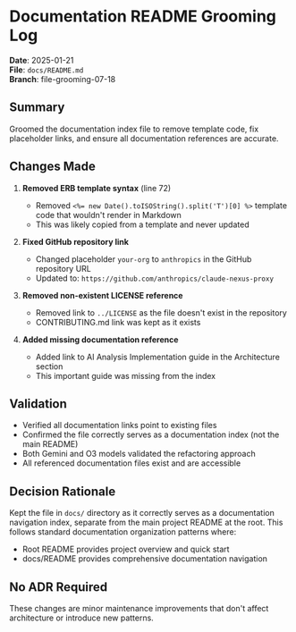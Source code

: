 # Documentation README Grooming Log

**Date**: 2025-01-21  
**File**: `docs/README.md`  
**Branch**: file-grooming-07-18

## Summary

Groomed the documentation index file to remove template code, fix placeholder links, and ensure all documentation references are accurate.

## Changes Made

1. **Removed ERB template syntax** (line 72)
   - Removed `<%= new Date().toISOString().split('T')[0] %>` template code that wouldn't render in Markdown
   - This was likely copied from a template and never updated

2. **Fixed GitHub repository link**
   - Changed placeholder `your-org` to `anthropics` in the GitHub repository URL
   - Updated to: `https://github.com/anthropics/claude-nexus-proxy`

3. **Removed non-existent LICENSE reference**
   - Removed link to `../LICENSE` as the file doesn't exist in the repository
   - CONTRIBUTING.md link was kept as it exists

4. **Added missing documentation reference**
   - Added link to AI Analysis Implementation guide in the Architecture section
   - This important guide was missing from the index

## Validation

- Verified all documentation links point to existing files
- Confirmed the file correctly serves as a documentation index (not the main README)
- Both Gemini and O3 models validated the refactoring approach
- All referenced documentation files exist and are accessible

## Decision Rationale

Kept the file in `docs/` directory as it correctly serves as a documentation navigation index, separate from the main project README at the root. This follows standard documentation organization patterns where:

- Root README provides project overview and quick start
- docs/README provides comprehensive documentation navigation

## No ADR Required

These changes are minor maintenance improvements that don't affect architecture or introduce new patterns.
